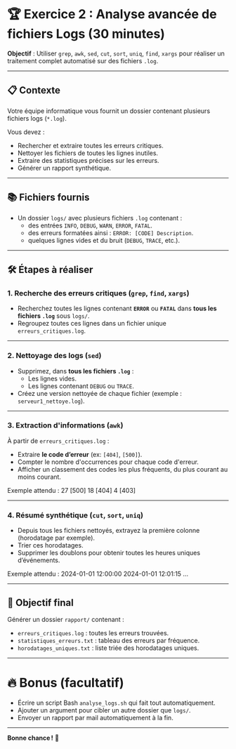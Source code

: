 # 🏆 Exercice 2 : Analyse avancée de fichiers Logs (30 minutes)

**Objectif** : Utiliser `grep`, `awk`, `sed`, `cut`, `sort`, `uniq`, `find`, `xargs` pour réaliser un traitement complet automatisé sur des fichiers `.log`.

---

## 📋 Contexte

Votre équipe informatique vous fournit un dossier contenant plusieurs fichiers logs (`*.log`).

Vous devez :

- Rechercher et extraire toutes les erreurs critiques.
- Nettoyer les fichiers de toutes les lignes inutiles.
- Extraire des statistiques précises sur les erreurs.
- Générer un rapport synthétique.

---

## 📚 Fichiers fournis

- Un dossier `logs/` avec plusieurs fichiers `.log` contenant :
  - des entrées `INFO`, `DEBUG`, `WARN`, `ERROR`, `FATAL`.
  - des erreurs formatées ainsi : `ERROR: [CODE] Description`.
  - quelques lignes vides et du bruit (`DEBUG`, `TRACE`, etc.).

---

## 🛠️ Étapes à réaliser

### 1. Recherche des erreurs critiques (`grep`, `find`, `xargs`)

- Recherchez toutes les lignes contenant **`ERROR`** ou **`FATAL`** dans **tous les fichiers `.log`** sous `logs/`.
- Regroupez toutes ces lignes dans un fichier unique `erreurs_critiques.log`.

---

### 2. Nettoyage des logs (`sed`)

- Supprimez, dans **tous les fichiers `.log`** :
  - Les lignes vides.
  - Les lignes contenant `DEBUG` ou `TRACE`.
- Créez une version nettoyée de chaque fichier (exemple : `serveur1_nettoye.log`).

---

### 3. Extraction d'informations (`awk`)

À partir de `erreurs_critiques.log` :

- Extraire **le code d’erreur** (ex: `[404]`, `[500]`).
- Compter le nombre d'occurrences pour chaque code d'erreur.
- Afficher un classement des codes les plus fréquents, du plus courant au moins courant.

Exemple attendu :
27 [500] 18 [404] 4 [403]


---

### 4. Résumé synthétique (`cut`, `sort`, `uniq`)

- Depuis tous les fichiers nettoyés, extrayez la première colonne (horodatage par exemple).
- Trier ces horodatages.
- Supprimer les doublons pour obtenir toutes les heures uniques d’événements.

Exemple attendu :
2024-01-01 12:00:00 2024-01-01 12:01:15 ...

---

## 🎯 Objectif final

Générer un dossier `rapport/` contenant :

- `erreurs_critiques.log` : toutes les erreurs trouvées.
- `statistiques_erreurs.txt` : tableau des erreurs par fréquence.
- `horodatages_uniques.txt` : liste triée des horodatages uniques.

---

# 🔥 Bonus (facultatif)

- Écrire un script Bash `analyse_logs.sh` qui fait tout automatiquement.
- Ajouter un argument pour cibler un autre dossier que `logs/`.
- Envoyer un rapport par mail automatiquement à la fin.

---

**Bonne chance !** 🚀
